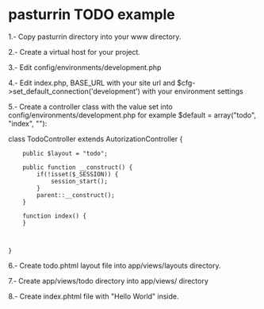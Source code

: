pasturrin TODO example
======================

1.- Copy pasturrin directory into your www directory.

2.- Create a virtual host for your project.

3.- Edit config/environments/development.php

4.- Edit index.php, BASE_URL with your site url and $cfg->set_default_connection('development') with your environment settings

5.- Create a controller class with the value set into config/environments/development.php for example $default = array("todo", "index", ""):

class TodoController  extends AutorizationController {

		public $layout = "todo";

		public function __construct() {
			if(!isset($_SESSION)) {
				session_start();
			}
			parent::__construct();
		}

		function index() {
		}	



	}

6.- Create todo.phtml layout file into app/views/layouts directory.

7.- Create app/views/todo directory into app/views/ directory

8.- Create index.phtml file with "Hello World" inside.